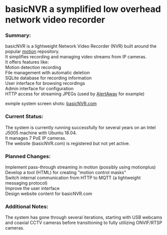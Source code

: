 # basicNVR a symplified low overhead network video recorder
      
### Summary:

basicNVR is a lightweight Network Video Recorder (NVR) built around the popular [motion](https://motion-project.github.io/) repository.    
It simplifies recording and managing video streams from IP cameras.    
It offers features like:    
Motion detection recording    
File management with automatic deletion    
SQLite database for recording information    
User interface for browsing recordings    
Admin interface for configuration    
HTTP access for streaming JPEGs (used by [AlertAway](https://github.com/jdodgen/MQTT-home/tree/main/linux/alertaway) for example)  

exmple system screen shots: [basicNVR.com](http://basicNVR.com)
   
### Current Status:

The system is currently running successfully for several years on an Intel J5005 machine with Ubuntu 18.04.   
It manages 7 PoE IP cameras.   
The website (basicNVR.com) is registered but not yet active.    
   
### Planned Changes:

Implement pass-through streaming in motion (possibly using motionplus)     
Develop a tool (HTML) for creating "motion control masks"    
Switch internal communication from HTTP to MQTT (a lightweight messaging protocol)    
Improve the user interface    
Design website content for basicNVR.com    
### Additional Notes:

The system has gone through several iterations, starting with USB webcams and coaxial CCTV cameras before transitioning to fully utilizing ONVIF/RTSP cameras.   








 
